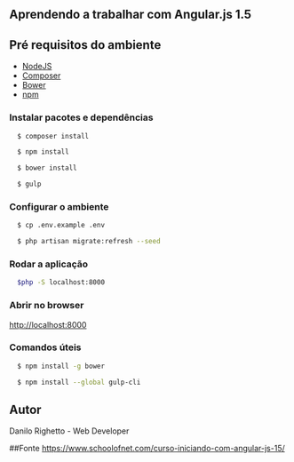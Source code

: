 ## Aprendendo a trabalhar com Angular.js 1.5

## Pré requisitos do ambiente

* [NodeJS](https://nodejs.org)
* [Composer](https://getcomposer.org)
* [Bower](http://bower.io)
* [npm](http://gulpjs.com/)

### Instalar pacotes e dependências
```sh
  $ composer install

  $ npm install

  $ bower install

  $ gulp

```

### Configurar o ambiente

```sh
  $ cp .env.example .env

  $ php artisan migrate:refresh --seed
```

### Rodar a aplicação

```sh
  $php -S localhost:8000
```

### Abrir no browser

[http://localhost:8000](http://localhost:8000)

### Comandos úteis
```sh
  $ npm install -g bower

  $ npm install --global gulp-cli
```

## Autor
Danilo Righetto - Web Developer

##Fonte
https://www.schoolofnet.com/curso-iniciando-com-angular-js-15/